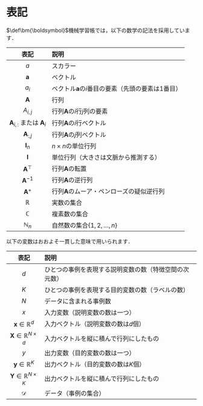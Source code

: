 # 表記

$\def\bm{\boldsymbol}$機械学習帳では，以下の数学の記法を採用しています．

| 表記 | 説明 |
|:-:|:--|
| $a$ | スカラー |
| $\bm{a}$ | ベクトル |
| $a_i$ | ベクトル$\bm{a}$の$i$番目の要素（先頭の要素は$1$番目） |
| $\bm{A}$ | 行列 |
| $A_{i,j}$ | 行列$\bm{A}$の$i$行$j$列の要素 |
| $\bm{A}_{i,:}$ または $\bm{A}_{i}$ | 行列$\bm{A}$の$i$行ベクトル |
| $\bm{A}_{:,j}$ | 行列$\bm{A}$の$j$列ベクトル |
| $\bm{I}_n$ | $n \times n$の単位行列 |
| $\bm{I}$ | 単位行列（大きさは文脈から推測する） |
| $\bm{A}^\top$ | 行列$\bm{A}$の転置 |
| $\bm{A}^{-1}$ | 行列$\bm{A}$の逆行列 |
| $\bm{A}^{+}$ | 行列$\bm{A}$のムーア・ペンローズの疑似逆行列 |
| $\mathbb{R}$ | 実数の集合 |
| $\mathbb{C}$ | 複素数の集合 |
| $\mathbb{N}_n$ | 自然数の集合$\{1, 2, \dots, n\}$ |

以下の変数はおおよそ一貫した意味で用いられます．

| 表記 | 説明 |
|:-:|:--|
| $d$ | ひとつの事例を表現する説明変数の数（特徴空間の次元数） |
| $K$ | ひとつの事例を表現する目的変数の数（ラベルの数） |
| $N$ | データに含まれる事例数 |
| $x$ | 入力変数（説明変数の数は一つ） |
| $\bm{x} \in \mathbb{R}^d$ | 入力ベクトル（説明変数の数は$d$個） |
| $\bm{X} \in \mathbb{R}^{N \times d}$ | 入力ベクトルを縦に積んで行列にしたもの |
| $y$ | 出力変数（目的変数の数は一つ） |
| $\bm{y} \in \mathbb{R}^K$ | 出力ベクトル（目的変数の数は$K$個） |
| $\bm{Y} \in \mathbb{R}^{N \times K}$ | 出力ベクトルを縦に積んで行列にしたもの |
| $\mathcal{D}$ | データ（事例の集合） |
